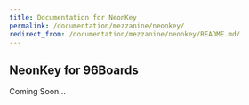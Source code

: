 ```yaml
---
title: Documentation for NeonKey
permalink: /documentation/mezzanine/neonkey/
redirect_from: /documentation/mezzanine/neonkey/README.md/
---
```

## NeonKey for 96Boards

Coming Soon...
